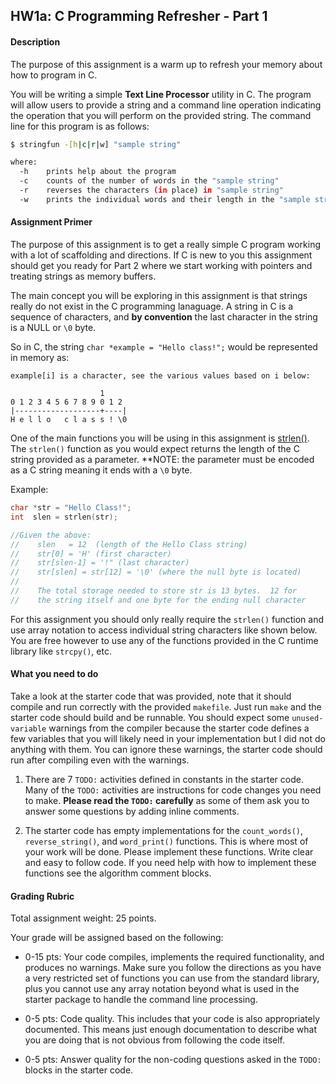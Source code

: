 ## HW1a:  C Programming Refresher - Part 1

#### Description
The purpose of this assignment is a warm up to refresh your memory about how to program in C. 

You will be writing a simple **Text Line Processor** utility in C.  The program will allow users to provide a string and a command line operation indicating the operation that you will perform on the provided string. The command line for this program is as follows:

```bash
$ stringfun -[h|c|r|w] "sample string" 

where:
  -h    prints help about the program
  -c    counts of the number of words in the "sample string"
  -r    reverses the characters (in place) in "sample string" 
  -w    prints the individual words and their length in the "sample string"
```

#### Assignment Primer

The purpose of this assignment is to get a really simple C program working with a lot of scaffolding and directions. If C is new to you this assignment should get you ready for Part 2 where we start working with pointers and treating strings as memory buffers. 

The main concept you will be exploring in this assignment is that strings really do not exist in the C programming lanaguage.  A string in C is a sequence of characters, and **by convention** the last character in the string is a NULL or `\0` byte.

So in C, the string `char *example = "Hello class!";` would be represented in memory as:

```
example[i] is a character, see the various values based on i below:

                    1
0 1 2 3 4 5 6 7 8 9 0 1 2
|-------------------+----|
H e l l o   c l a s s ! \0
```

One of the main functions you will be using in this assignment is [strlen()](https://www.man7.org/linux/man-pages/man3/strlen.3.html). The `strlen()` function as you would expect returns the length of the C string provided as a parameter.  **NOTE: the parameter must be encoded as a C string meaning it ends with a `\0` byte.

Example:

```c
char *str = "Hello Class!";
int  slen = strlen(str);

//Given the above:
//    slen   = 12  (length of the Hello Class string)
//    str[0] = 'H' (first character)
//    str[slen-1] = '!" (last character)
//    str[slen] = str[12] = '\0' (where the null byte is located)
//
//    The total storage needed to store str is 13 bytes.  12 for
//    the string itself and one byte for the ending null character
```
For this assignment you should only really require the `strlen()` function and use array notation to access individual string characters like shown below.  You are free however to use any of the functions provided in the C runtime library like `strcpy()`, etc. 


#### What you need to do

Take a look at the starter code that was provided, note that it should compile and run correctly with the provided `makefile`.  Just run `make` and the starter code should build and be runnable. You should expect some `unused-variable` warnings from the compiler because the starter code defines a few variables that you will likely need in your implementation but I did not do anything with them. You can ignore these warnings, the starter code should run after compiling even with the warnings. 

1.  There are 7 `TODO:` activities defined in constants in the starter code.  Many of the `TODO:` activities are instructions for code changes you need to make.  **Please read the `TODO:` carefully** as some of them ask you to answer some questions by adding inline comments. 

2. The starter code has empty implementations for the `count_words()`, `reverse_string()`, and `word_print()` functions.  This is where most of your work will be done.  Please implement these functions.  Write clear and easy to follow code.  If you need help with how to implement these functions see the algorithm comment blocks.  

#### Grading Rubric

Total assignment weight: 25 points.

Your grade will be assigned based on the following:

- 0-15 pts:  Your code compiles, implements the required functionality,  and produces no warnings. Make sure you follow the directions as you have a very restricted set of functions you can use from the standard library, plus you cannot use any array notation beyond what is used in the starter package to handle the command line processing. 

- 0-5 pts: Code quality.  This includes that your code is also appropriately documented. This means just enough documentation to describe what you are doing that is not obvious from following the code itself. 

- 0-5 pts: Answer quality for the non-coding questions asked in the `TODO:` blocks in the starter code. 
